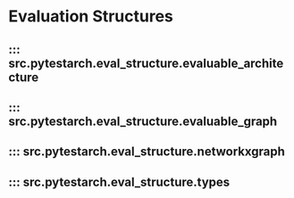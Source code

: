 # Evaluation Structures

## ::: src.pytestarch.eval_structure.evaluable_architecture

## ::: src.pytestarch.eval_structure.evaluable_graph

## ::: src.pytestarch.eval_structure.networkxgraph

## ::: src.pytestarch.eval_structure.types